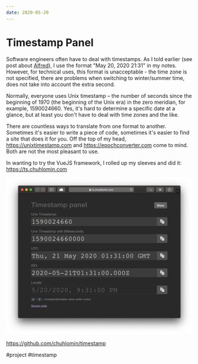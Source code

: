 ```yaml
---
date: 2020-05-20
---
```


# Timestamp Panel

Software engineers often have to deal with timestamps. As I told earlier (see post about [Alfred](alfred_ru.md)), I use the format "May 20, 2020 21:31" in my notes.
However, for technical uses, this format is unacceptable - the time zone is not specified, there are problems when switching to winter/summer time, does not take into account the extra second.

Normally, everyone uses Unix timestamp – the number of seconds since the beginning of 1970 (the beginning of the Unix era) in the zero meridian, for example, 1590024660.
Yes, it's hard to determine a specific date at a glance, but at least you don't have to deal with time zones and the like.

There are countless ways to translate from one format to another.
Sometimes it's easier to write a piece of code, sometimes it's easier to find a site that does it for you.
Off the top of my head, https://unixtimestamp.com and https://epochconverter.com come to mind. Both are not the most pleasant to use.

In wanting to try the VueJS framework, I rolled up my sleeves and did it:
https://ts.chuhlomin.com

![Timestamp Panel screenshot](timestamp-panel.png "Timestamp Panel screenshot")

https://github.com/chuhlomin/timestamp

#project #timestamp
